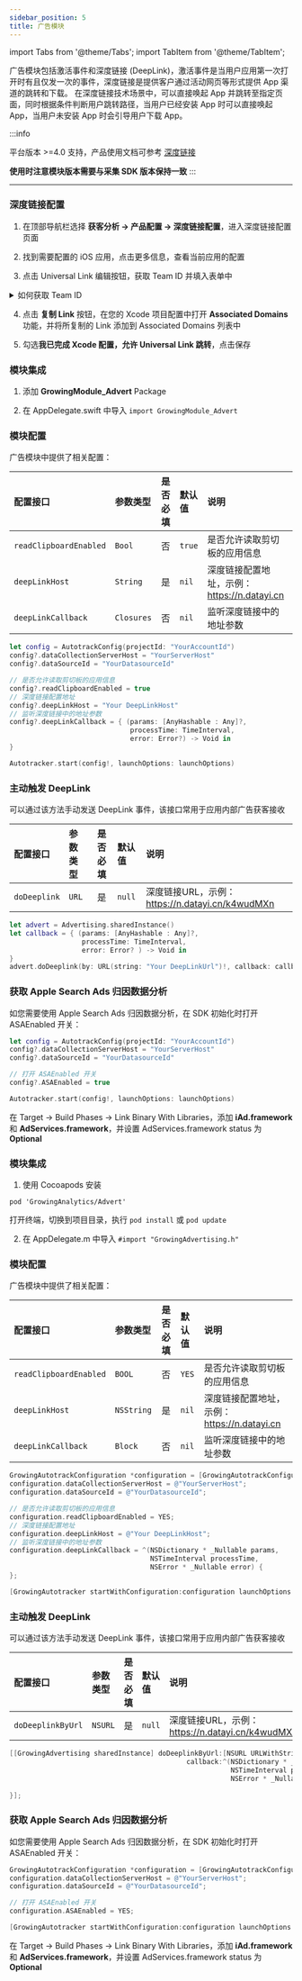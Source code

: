 ```yaml
---
sidebar_position: 5
title: 广告模块
---
```


import Tabs from '@theme/Tabs';
import TabItem from '@theme/TabItem';

广告模块包括激活事件和深度链接 (DeepLink)，激活事件是当用户应用第一次打开时有且仅发一次的事件，深度链接是提供客户通过活动网页等形式提供 App 渠道的跳转和下载。 在深度链接技术场景中，可以直接唤起 App 并跳转至指定页面，同时根据条件判断用户跳转路径，当用户已经安装 App 时可以直接唤起 App，当用户未安装 App 时会引导用户下载 App。

:::info

平台版本 >=4.0 支持，产品使用文档可参考 [深度链接](https://docs.growingio.com/op-help/docs/4.0/product-manual/acquisition-analytics/acquisition-tracing/tracking-deeplink)

**使用时注意模块版本需要与采集 SDK 版本保持一致**
:::

--------


### 深度链接配置

1. 在顶部导航栏选择 **获客分析 -> 产品配置 -> 深度链接配置**，进入深度链接配置页面

  <ImageLoader path="img/common/product_config_deeplink" />

2. 找到需要配置的 iOS 应用，点击更多信息，查看当前应用的配置

3. 点击 Universal Link 编辑按钮，获取 Team ID 并填入表单中

  <ImageLoader path="img/ios/config_universal_link" />

<details>
  <summary>如何获取 Team ID</summary>

在苹果开发者网站中找到 Team ID 与 Bundle ID

<ImageLoader path="img/ios/config_team_id" />

</details>

4. 点击 **复制 Link** 按钮，在您的 Xcode 项目配置中打开 **Associated Domains** 功能，并将所复制的 Link 添加到 Associated Domains 列表中

   <ImageLoader path="img/ios/associated_domains" />
   <ImageLoader path="img/ios/associated_domains2" />


5. 勾选**我已完成 Xcode 配置，允许 Universal Link 跳转**，点击保存

<Tabs>
  <TabItem value="swiftPM" label="Swift Package Manager集成" default>

### 模块集成

1. 添加 **GrowingModule_Advert** Package

<ImageLoader path="img/ios/add_package_advert" />

2. 在 AppDelegate.swift 中导入 `import GrowingModule_Advert`

### 模块配置

广告模块中提供了相关配置：

| 配置接口               | 参数类型   | 是否必填 | 默认值 | 说明                         |
| :--------------------- | :--------- | :------: | :----- | :--------------------------- |
| `readClipboardEnabled` | `Bool`     |    否    | `true` | 是否允许读取剪切板的应用信息 |
| `deepLinkHost`         | `String`   |    是    | `nil`  | 深度链接配置地址，示例：https://n.datayi.cn   |
| `deepLinkCallback`     | `Closures` |    否    | `nil`  | 监听深度链接中的地址参数     |

```swift
let config = AutotrackConfig(projectId: "YourAccountId")
config?.dataCollectionServerHost = "YourServerHost"
config?.dataSourceId = "YourDatasourceId"

// 是否允许读取剪切板的应用信息
config?.readClipboardEnabled = true
// 深度链接配置地址
config?.deepLinkHost = "Your DeepLinkHost"
// 监听深度链接中的地址参数
config?.deepLinkCallback = { (params: [AnyHashable : Any]?,
                              processTime: TimeInterval,
                              error: Error?) -> Void in
}

Autotracker.start(config!, launchOptions: launchOptions)
```

### 主动触发 DeepLink

可以通过该方法手动发送 DeepLink 事件，该接口常用于应用内部广告获客接收

| 配置接口                    | 参数类型         | 是否必填 | 默认值 | 说明
| :-------------------------   | :------         | :----:  |:------  |:------| 
| `doDeeplink` | `URL`       | 是      | `null`  | 深度链接URL，示例：https://n.datayi.cn/k4wudMXn  |

```swift
let advert = Advertising.sharedInstance()
let callback = { (params: [AnyHashable : Any]?,
                  processTime: TimeInterval,
                  error: Error? ) -> Void in
}
advert.doDeeplink(by: URL(string: "Your DeepLinkUrl")!, callback: callback)
```

### 获取 Apple Search Ads 归因数据分析

如您需要使用 Apple Search Ads 归因数据分析，在 SDK 初始化时打开 ASAEnabled 开关：

```swift
let config = AutotrackConfig(projectId: "YourAccountId")
config?.dataCollectionServerHost = "YourServerHost"
config?.dataSourceId = "YourDatasourceId"

// 打开 ASAEnabled 开关
config?.ASAEnabled = true

Autotracker.start(config!, launchOptions: launchOptions)
```

在 Target -> Build Phases -> Link Binary With Libraries，添加 **iAd.framework** 和 **AdServices.framework**，并设置 AdServices.framework status 为 **Optional**

<ImageLoader path="img/ios/adservices_framework" />

  </TabItem>
  <TabItem value="cocoapods" label="Cocoapods集成">

### 模块集成

1. 使用 Cocoapods 安装

```shell
pod 'GrowingAnalytics/Advert'
```

打开终端，切换到项目目录，执行 `pod install` 或 `pod update`

2. 在 AppDelegate.m 中导入 `#import "GrowingAdvertising.h"`

### 模块配置

广告模块中提供了相关配置：

| 配置接口               | 参数类型   | 是否必填 | 默认值 | 说明                         |
| :--------------------- | :--------- | :------: | :----- | :--------------------------- |
| `readClipboardEnabled` | `BOOL`     |    否    | `YES`  | 是否允许读取剪切板的应用信息 |
| `deepLinkHost`         | `NSString` |    是    | `nil`  | 深度链接配置地址，示例：https://n.datayi.cn   |
| `deepLinkCallback`     | `Block`    |    否    | `nil`  | 监听深度链接中的地址参数     |

```objectivec
GrowingAutotrackConfiguration *configuration = [GrowingAutotrackConfiguration configurationWithProjectId:@"YourAccountId"];
configuration.dataCollectionServerHost = @"YourServerHost";
configuration.dataSourceId = @"YourDatasourceId";

// 是否允许读取剪切板的应用信息
configuration.readClipboardEnabled = YES;
// 深度链接配置地址
configuration.deepLinkHost = @"Your DeepLinkHost";
// 监听深度链接中的地址参数
configuration.deepLinkCallback = ^(NSDictionary * _Nullable params, 
                                   NSTimeInterval processTime, 
                                   NSError * _Nullable error) {
};

[GrowingAutotracker startWithConfiguration:configuration launchOptions:launchOptions];
```

### 主动触发 DeepLink

可以通过该方法手动发送 DeepLink 事件，该接口常用于应用内部广告获客接收

| 配置接口                    | 参数类型         | 是否必填 | 默认值 | 说明
| :-------------------------   | :------         | :----:  |:------  |:------| 
| `doDeeplinkByUrl` | `NSURL`       | 是      | `null`  | 深度链接URL，示例：https://n.datayi.cn/k4wudMXn  |

```objectivec
[[GrowingAdvertising sharedInstance] doDeeplinkByUrl:[NSURL URLWithString:@"Your DeepLinkUrl"]
                                            callback:^(NSDictionary * _Nullable params,
                                                       NSTimeInterval processTime,
                                                       NSError * _Nullable error) {
        
}];
```

### 获取 Apple Search Ads 归因数据分析

如您需要使用 Apple Search Ads 归因数据分析，在 SDK 初始化时打开 ASAEnabled 开关：

```objectivec
GrowingAutotrackConfiguration *configuration = [GrowingAutotrackConfiguration configurationWithProjectId:@"YourAccountId"];
configuration.dataCollectionServerHost = @"YourServerHost";
configuration.dataSourceId = @"YourDatasourceId";

// 打开 ASAEnabled 开关
configuration.ASAEnabled = YES;

[GrowingAutotracker startWithConfiguration:configuration launchOptions:launchOptions];
```

在 Target -> Build Phases -> Link Binary With Libraries，添加 **iAd.framework** 和 **AdServices.framework**，并设置 AdServices.framework status 为 **Optional**

<ImageLoader path="img/ios/adservices_framework" />

  </TabItem>
</Tabs>

